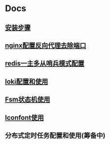 <h1>Docs</h1>

## [安装步骤](https://github.com/piupuer/gin-web/blob/dev/docs/install.md)
## [nginx配置反向代理去除端口](https://github.com/piupuer/gin-web/blob/dev/docs/nginx.md)
## [redis一主多从哨兵模式配置](https://github.com/piupuer/gin-web/blob/dev/docs/redis-sentinel.md)
## [loki配置和使用](https://github.com/piupuer/gin-web/blob/dev/docs/loki.md)
## [Fsm状态机使用](https://github.com/piupuer/gin-web/blob/dev/docs/fsm.md)
## [Iconfont使用](https://github.com/piupuer/gin-web/blob/dev/docs/iconfont.md)
## 分布式定时任务配置和使用(筹备中)
